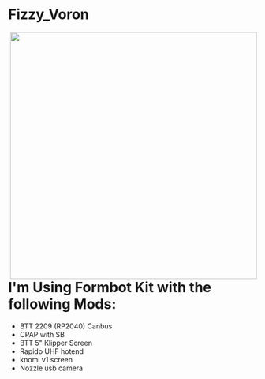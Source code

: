 # Fizzy_Voron
<img src="https://github.com/izGHLooL/Fizzy_Voron/assets/56513344/85ab88d3-0ed5-4fa8-bb3b-082b46fdccef" align="right" width="500">

# I'm Using Formbot Kit with the following Mods:

- BTT 2209 (RP2040) Canbus
- CPAP with SB
- BTT 5" Klipper Screen
- Rapido UHF hotend
- knomi v1 screen
- Nozzle usb camera

